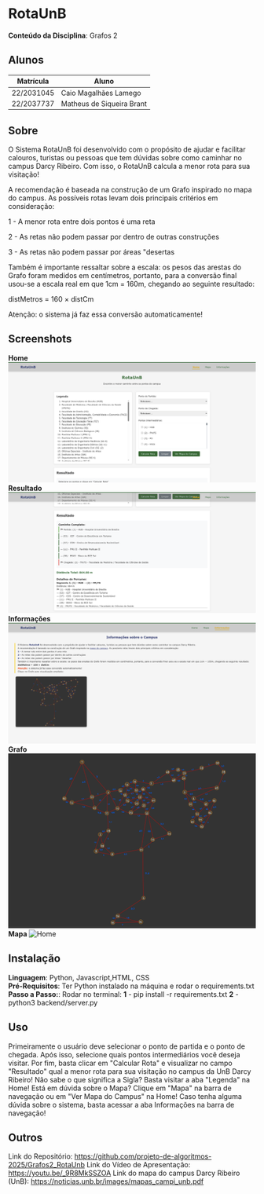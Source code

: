 
# RotaUnB

**Conteúdo da Disciplina**: Grafos 2<br>

## Alunos
|Matrícula | Aluno |
| -- | -- |
| 22/2031045  |  Caio Magalhães Lamego |
| 22/2037737 |  Matheus de Siqueira Brant |

## Sobre 
O Sistema RotaUnB foi desenvolvido com o propósito de ajudar e facilitar calouros, turistas ou pessoas que tem dúvidas sobre como caminhar no campus Darcy Ribeiro. Com isso, o RotaUnB calcula a menor rota para sua visitação!

A recomendação é baseada na construção de um Grafo inspirado no mapa do campus. As possíveis rotas levam dois principais critérios em consideração:

1 - A menor rota entre dois pontos é uma reta

2 - As retas não podem passar por dentro de outras construções

3 - As retas não podem passar por áreas "desertas

Também é importante ressaltar sobre a escala: os pesos das arestas do Grafo foram medidos em centímetros, portanto, para a conversão final usou-se a escala real em que 1cm = 160m, chegando ao seguinte resultado:

distMetros = 160 × distCm

Atenção: o sistema já faz essa conversão automaticamente!

## Screenshots
**Home**
![Home](./screenshots/home.png)
**Resultado**
![Result](./screenshots/result.png)
**Informações**
![Info](./screenshots/info.png)
**Grafo**
![Grafo](./frontend/grafo.jpg)
**Mapa**
![Home](./frontend/mapa.png)

## Instalação 
**Linguagem**: Python, Javascript,HTML, CSS <br>
**Pré-Requisitos**: Ter Python instalado na máquina e rodar o requirements.txt<br>
**Passo a Passo:**: Rodar no terminal:
**1** - pip install -r requirements.txt
**2** - python3 backend/server.py


## Uso 
Primeiramente o usuário deve selecionar o ponto de partida e o ponto de chegada. Após isso, selecione quais pontos intermediários você deseja visitar. Por fim, basta clicar em "Calcular Rota" e visualizar no campo "Resultado" qual a menor rota para sua visitação no campus da UnB Darcy Ribeiro!
Não sabe o que significa a Sigla? Basta visitar a aba "Legenda" na Home!
Está em dúvida sobre o Mapa? Clique em "Mapa" na barra de navegação ou em "Ver Mapa do Campus" na Home!
Caso tenha alguma dúvida sobre o sistema, basta acessar a aba Informações na barra de navegação!

## Outros 
Link do Repositório: https://github.com/projeto-de-algoritmos-2025/Grafos2_RotaUnb
Link do Vídeo de Apresentação: https://youtu.be/_9R8MkSSZOA
Link do mapa do campus Darcy Ribeiro (UnB): https://noticias.unb.br/images/mapas_campi_unb.pdf




